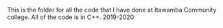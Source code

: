 This is the folder for all the code that I have done at Itawamba Community college. 
All of the code is in C++.
2019-2020
